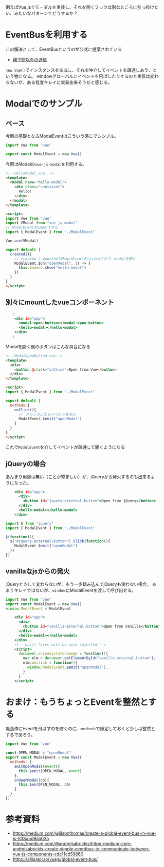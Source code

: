 例えばVue.jsでモーダルを実装し、それを開くフックは別なところに引っ掛けたい、みたいなパターンでどうするか？

# EventBusを利用する

この解決として、EventBusというのが公式に提案されている

* [親子間以外の通信](https://jp.vuejs.org/v2/guide/components.html#%E8%A6%AA%E5%AD%90%E9%96%93%E4%BB%A5%E5%A4%96%E3%81%AE%E9%80%9A%E4%BF%A1)

`new Vue()`でインスタンスを生成し、それを仲介してイベントを疎通しあう、という物になる。
windowグローバルにイベントを飛ばしたりするのと実質は変わらないが、ある程度キレイに実装出来そうだと感じる。

# Modalでのサンプル

## ベース
今回の基礎となるModalEventはこういう感じでシンプル。

```ModalEvent.js
import Vue from "vue"

export const ModalEvent = new Vue()
```

今回はModalの`vue-js-modal`を利用する。

```html
<!--HelloModal.vue -->
<template>
  <modal name="hello-modal">
    <div class="container">
      Hello!
    </div>
  </modal>
</template>

<script>
import Vue from "vue"
import VModal from "vue-js-modal"
// ModalEventをimportする
import { ModalEvent } from "./ModalEvent"

Vue.use(VModal)

export default {
  created(){
    // created / mountedでMountEventをlistenさせて、modalを開く
    ModalEvent.$on("openModal", () => {
      this.$modal.show("hello-modal")
    })
  }
}
</script>
```

## 別々にmountしたvueコンポーネント

```index.html
   :
    <div id="app">
      <modal-open-button></modal-open-button>
      <hello-modal></hello-modal>
    </div>
   :
```

Modalを開く側のボタンはこんな具合になる

```html
<!--ModalOpenButton.vue-->
<template>
  <div>
    <button @click="onClick">Open from Vue</button>
  </div>
</template>

<script>
import { ModalEvent } from "./ModalEvent"

export default {
  methods:{
    onClick(){
      // クリックしたらイベントを発火
      ModalEvent.$emit("openModal")
    }
  }
}
</script>
```

これで`ModalEvent`を介してイベントが疎通して開くようになる

## jQueryの場合

あんまり用途は無い（ことが望ましい）が、jQueryから発火するのも出来るようになった。

```index.html
    <div id="app">
      <div>
        <button id="jquery-external-button">Open from jQuery</button>
      </div>
      <hello-modal></hello-modal>
    </div>
```
```js
import $ from "jquery"
import { ModalEvent } from "./ModalEvent"

$(function(){
  $("#jquery-external-button").click(function(){
    ModalEvent.$emit("openModal")
  })
})
```

## vanillaなjsからの発火

jQueryとさして変わらないが、もう一歩踏み込んでjQueryも使わない場合。
あまりキレイではないが、`window`にModalEventを渡して呼び出せる。

```js
import Vue from "vue"
export const ModalEvent = new Vue()
window.ModalEvent = ModalEvent
```

```index.html
    <div id="app">
      <div>
        <button id="vanilla-external-button">Open from Vanilla</button>
      </div>
      <hello-modal></hello-modal>
    </div>
    <!-- built files will be auto injected -->
    <script>
      document.onreadystatechange = function(){
        var elm = document.getElementById("vanilla-external-button");
        elm.onclick = function(){
          window.ModalEvent.$emit("openModal");
        }
      }
    </script>
```

# おまけ：もうちょっとEventを整然とする

無造作にEventを飛ばすのを防ぐのに、`methods`で限定しておくと少しは整然とするであろう。

```ModalEvent.js
import Vue from "vue"

const OPEN_MODAL = "openModal"
export const ModalEvent = new Vue({
  methods: {
    emitOpenModal(event){
      this.$emit(OPEN_MODAL, event)
    },
    onOpenModal(cb){
      this.$on(OPEN_MODAL, cb)
    }
  }
})

```

# 参考資料
* https://medium.com/@jilsonthomas/create-a-global-event-bus-in-vue-js-838a5d9ab03a
* https://medium.com/@andrejsabrickis/https-medium-com-andrejsabrickis-create-simple-eventbus-to-communicate-between-vue-js-components-cdc11cd59860
* https://alligator.io/vuejs/global-event-bus/
